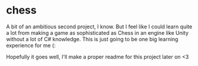 # chess

A bit of an ambitious second project, I know. But I feel like I could learn quite a lot from making
a game as sophisticated as Chess in an engine like Unity without a lot of C# knowledge. This is just
going to be one big learning experience for me (:

Hopefully it goes well, I'll make a proper readme for this project later on <3